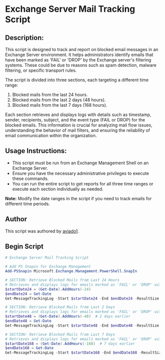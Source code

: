 # Exchange Server Mail Tracking Script

## Description:

This script is designed to track and report on blocked email messages in an Exchange Server environment. It helps administrators identify emails that have been marked as 'FAIL' or 'DROP' by the Exchange server's filtering systems. These could be due to reasons such as spam detection, malware filtering, or specific transport rules.

The script is divided into three sections, each targeting a different time range:

1. Blocked mails from the last 24 hours.
2. Blocked mails from the last 2 days (48 hours).
3. Blocked mails from the last 7 days (168 hours).

Each section retrieves and displays logs with details such as timestamp, sender, recipients, subject, and the event type (FAIL or DROP) for the blocked emails. This information is crucial for analyzing mail flow issues, understanding the behavior of mail filters, and ensuring the reliability of email communication within the organization.

## Usage Instructions:

- This script must be run from an Exchange Management Shell on an Exchange Server.
- Ensure you have the necessary administrative privileges to execute these commands.
- You can run the entire script to get reports for all three time ranges or execute each section individually as needed.

**Note:** Modify the date ranges in the script if you need to track emails for different time periods.
## Author

This script was authored by [aviado1](https://github.com/aviado1).
## Begin Script

```powershell
# Exchange Server Mail Tracking Script

# Add PS Snapin for Exchange Management
Add-PSSnapin Microsoft.Exchange.Management.PowerShell.SnapIn

# SECTION: Retrieve Blocked Mails from Last 24 Hours
# Retrieves and displays logs for emails marked as 'FAIL' or 'DROP' within the past 24 hours.
$startDate24 = (Get-Date).AddHours(-24)
$endDate24 = Get-Date
Get-MessageTrackingLog -Start $startDate24 -End $endDate24 -ResultSize Unlimited | Where-Object { $_.EventId -eq "FAIL" -or $_.EventId -eq "DROP" } | Format-Table Timestamp, Sender, Recipients, MessageSubject, EventId

# SECTION: Retrieve Blocked Mails from Last 2 Days
# Retrieves and displays logs for emails marked as 'FAIL' or 'DROP' within the past 48 hours.
$startDate48 = (Get-Date).AddHours(-48)  # 2 days earlier
$endDate48 = Get-Date
Get-MessageTrackingLog -Start $startDate48 -End $endDate48 -ResultSize Unlimited | Where-Object { $_.EventId -eq "FAIL" -or $_.EventId -eq "DROP" } | Format-Table Timestamp, Sender, Recipients, MessageSubject, EventId

# SECTION: Retrieve Blocked Mails from Last 7 Days
# Retrieves and displays logs for emails marked as 'FAIL' or 'DROP' within the past 7 days.
$startDate168 = (Get-Date).AddHours(-168)  # 7 days earlier
$endDate168 = Get-Date
Get-MessageTrackingLog -Start $startDate168 -End $endDate168 -ResultSize Unlimited | Where-Object { $_.EventId -eq "FAIL" -or $_.EventId -eq "DROP" } | Format-Table Timestamp, Sender, Recipients, MessageSubject, EventId
